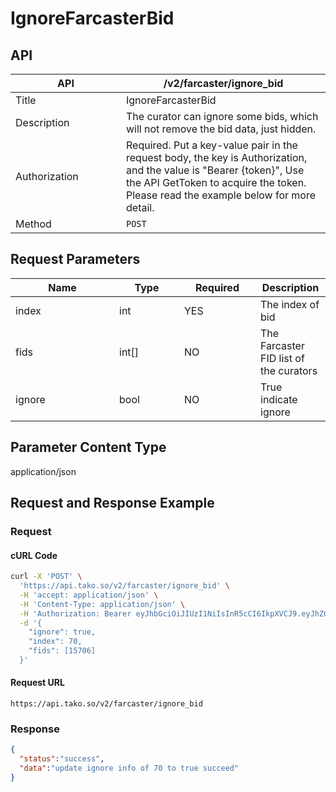 # IgnoreFarcasterBid

## API

<table><thead><tr><th width="161">API</th><th>/v2/farcaster/ignore_bid</th></tr></thead><tbody><tr><td>Title</td><td>IgnoreFarcasterBid</td></tr><tr><td>Description</td><td>The curator can ignore some bids, which will not remove the bid data, just hidden.</td></tr><tr><td>Authorization</td><td>Required. Put a key-value pair in the request body, the key is Authorization, and the value is "Bearer {token}", Use the API GetToken to acquire the token. Please read the example below for more detail.</td></tr><tr><td>Method</td><td><code>POST</code></td></tr></tbody></table>

## Request Parameters

<table><thead><tr><th width="150">Name</th><th width="88">Type</th><th width="106">Required</th><th>Description</th></tr></thead><tbody><tr><td>index</td><td>int</td><td>YES</td><td>The index of bid</td></tr><tr><td>fids</td><td>int[]</td><td>NO</td><td>The Farcaster FID list of the curators</td></tr><tr><td>ignore</td><td>bool</td><td>NO</td><td>True indicate ignore</td></tr></tbody></table>

## Parameter Content Type

application/json

## Request and Response Example

### Request

#### cURL Code

```bash
curl -X 'POST' \
  'https://api.tako.so/v2/farcaster/ignore_bid' \
  -H 'accept: application/json' \
  -H 'Content-Type: application/json' \
  -H 'Authorization: Bearer eyJhbGciOiJIUzI1NiIsInR5cCI6IkpXVCJ9.eyJhZGRyZXNzIjoiMHg4N0E0Nzk4NTY3MTM1YUQ4ZkYxZDM4MGRmMThEQmI2M2REMjc3MWM4IiwidHlwZSI6InRva2VuIiwiZXhwIjoxNjkwOTc3MTA2fQ.oUIK9CLarLGRGlff08YufSiQxkZ3D-hhWREfhbVgEYE' \
  -d '{
    "ignore": true,
    "index": 70,
    "fids": [15706]
  }'
```

#### Request URL

`https://api.tako.so/v2/farcaster/ignore_bid`

### Response

```json
{
  "status":"success",
  "data":"update ignore info of 70 to true succeed"
}
```
